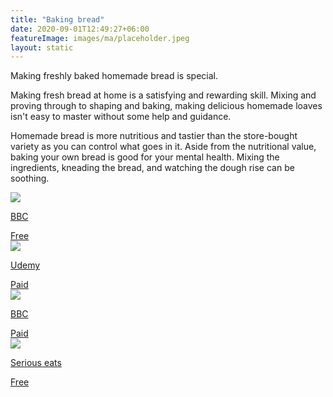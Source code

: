```yaml
---
title: "Baking bread"
date: 2020-09-01T12:49:27+06:00
featureImage: images/ma/placeholder.jpeg
layout: static
---
```


Making freshly baked homemade bread is special.

Making fresh bread at home is a satisfying and rewarding skill. Mixing and proving through to shaping and baking, making delicious homemade loaves isn't easy to master without some help and guidance.

Homemade bread is more nutritious and tastier than the store-bought variety as you can control what goes in it. Aside from the nutritional value, baking your own bread is good for your mental health. Mixing the ingredients, kneading the bread, and watching the dough rise can be soothing.

<a class="ma-link" href="https://www.bbcgoodfood.com/howto/guide/6-steps-brilliant-bread"><div class="ma-card"><div class="ma-icon"><img src ="/images/icon-check.png"/></div><div class="ma-name"><p>BBC</p></div><div class="ma-paid-text"><span>Free</span></div></div></a><a class="ma-link" href="https://click.linksynergy.com/deeplink?id=L8N3em0sP4o&mid=47900&murl=https://www.udemy.com/topic/bread-baking/"><div class="ma-card"><div class="ma-icon"><img src ="/images/icon-pound.png"/></div><div class="ma-name"><p>Udemy</p></div><div class="ma-paid-text"><span>Paid</span></div></div></a><a class="ma-link" href="https://www.bbcmaestro.com/courses/richard-bertinet/bread-making"><div class="ma-card"><div class="ma-icon"><img src ="/images/icon-pound.png"/></div><div class="ma-name"><p>BBC</p></div><div class="ma-paid-text"><span>Paid</span></div></div></a><a class="ma-link" href="https://www.seriouseats.com/breadmaking-101-the-science-of-baking-bread-and-how-to-do-it-righ"><div class="ma-card"><div class="ma-icon"><img src ="/images/icon-check.png"/></div><div class="ma-name"><p>Serious eats</p></div><div class="ma-paid-text"><span>Free</span></div></div></a>  

<br/><br/>






